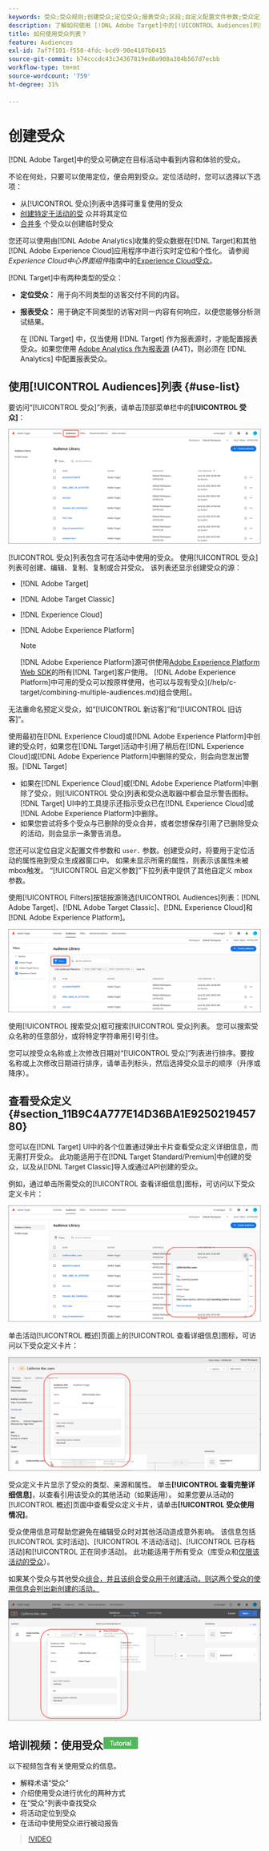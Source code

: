 ```yaml
---
keywords: 受众;受众规则;创建受众;定位受众;报表受众;区段;自定义配置文件参数;受众定义;受众列表
description: 了解如何使用 [!DNL Adobe Target]中的[!UICONTROL Audiences]列表。
title: 如何使用受众列表？
feature: Audiences
exl-id: 7af7f101-f550-4fdc-bcd9-90e4107b0415
source-git-commit: b74cccdc43c34367819ed8a908a304b567d7ecbb
workflow-type: tm+mt
source-wordcount: '759'
ht-degree: 31%

---
```


# 创建受众

[!DNL Adobe Target]中的受众可确定在目标活动中看到内容和体验的受众。

不论在何处，只要可以使用定位，便会用到受众。定位活动时，您可以选择以下选项：

* 从[!UICONTROL 受众]列表中选择可重复使用的受众
* [创建特定于活动的受](/help/c-target/creating-activity-only-audience.md) 众并将其定位
* [合并多](/help/c-target/combining-multiple-audiences.md#concept_A7386F1EA4394BD2AB72399C225981E5) 个受众以创建临时受众

您还可以使用由[!DNL Adobe Analytics]收集的受众数据在[!DNL Target]和其他[!DNL Adobe Experience Cloud]应用程序中进行实时定位和个性化。 请参阅&#x200B;*Experience Cloud中心界面组件*&#x200B;指南中的[Experience Cloud受众](https://experienceleague.adobe.com/docs/core-services/interface/audiences/audience-library.html??lang=zh-Hans)。

[!DNL Target]中有两种类型的受众：

* **定位受众：** 用于向不同类型的访客交付不同的内容。
* **报表受众：** 用于确定不同类型的访客对同一内容有何响应，以便您能够分析测试结果。

   在 [!DNL Target] 中，仅当使用 [!DNL Target] 作为报表源时，才能配置报表受众。如果您使用 [ Adobe Analytics 作为报表源](/help/c-integrating-target-with-mac/a4t/a4t.md) (A4T)，则必须在 [!DNL Analytics] 中配置报表受众。

## 使用[!UICONTROL Audiences]列表 {#use-list}

要访问“[!UICONTROL 受众]”列表，请单击顶部菜单栏中的&#x200B;**[!UICONTROL 受众]**：

![“受众”列表](assets/audiences_list.png)

[!UICONTROL 受众]列表包含可在活动中使用的受众。 使用[!UICONTROL 受众]列表可创建、编辑、复制、复制或合并受众。 该列表还显示创建受众的源：

* [!DNL Adobe Target]
* [!DNL Adobe Target Classic]
* [!DNL Experience Cloud]
* [!DNL Adobe Experience Platform]

   >[!NOTE]
   >
   >[!DNL Adobe Experience Platform]源可供使用[Adobe Experience Platform Web SDK](/help/c-implementing-target/c-implementing-target-for-client-side-web/aep-web-sdk.md)的所有[!DNL Target]客户使用。 [!DNL Adobe Experience Platform]中可用的受众可以按原样使用，也可以与现有受众](/help/c-target/combining-multiple-audiences.md)组合使用[。

无法重命名预定义受众，如“[!UICONTROL 新访客]”和“[!UICONTROL 旧访客]”。

使用最初在[!DNL Experience Cloud]或[!DNL Adobe Experience Platform]中创建的受众时，如果您在[!DNL Target]活动中引用了稍后在[!DNL Experience Cloud]或[!DNL Adobe Experience Platform]中删除的受众，则会向您发出警报。[!DNL Target]

* 如果在[!DNL Experience Cloud]或[!DNL Adobe Experience Platform]中删除了受众，则[!UICONTROL 受众]列表和受众选取器中都会显示警告图标。 [!DNL Target] UI中的工具提示还指示受众已在[!DNL Experience Cloud]或[!DNL Adobe Experience Platform]中删除。
* 如果您尝试将多个受众与已删除的受众合并，或者您想保存引用了已删除受众的活动，则会显示一条警告消息。

您还可以定位自定义配置文件参数和 `user.` 参数。创建受众时，将要用于定位活动的属性拖到受众生成器窗口中。 如果未显示所需的属性，则表示该属性未被mbox触发。 “[!UICONTROL 自定义参数]”下拉列表中提供了其他自定义 mbox 参数。

使用[!UICONTROL Filters]按钮按源筛选[!UICONTROL Audiences]列表：[!DNL Adobe Target]、[!DNL Adobe Target Classic]、[!DNL Experience Cloud]和[!DNL Adobe Experience Platform]。

![受众列表中的过滤器  选项](assets/filters.png)

使用[!UICONTROL 搜索受众]框可搜索[!UICONTROL 受众]列表。 您可以搜索受众名称的任意部分，或将特定字符串用引号引住。

您可以按受众名称或上次修改日期对“[!UICONTROL 受众]”列表进行排序。要按名称或上次修改日期进行排序，请单击列标头，然后选择受众显示的顺序（升序或降序）。

## 查看受众定义 {#section_11B9C4A777E14D36BA1E925021945780}

您可以在[!DNL Target] UI中的各个位置通过弹出卡片查看受众定义详细信息，而无需打开受众。 此功能适用于在[!DNL Target Standard/Premium]中创建的受众，以及从[!DNL Target Classic]导入或通过API创建的受众。

例如，通过单击所需受众的[!UICONTROL 查看详细信息]图标，可访问以下受众定义卡片：

![活动 > 受众定义](assets/audience_definition_list.png)

单击活动[!UICONTROL 概述]页面上的[!UICONTROL 查看详细信息]图标，可访问以下受众定义卡片：

![活动 > 受众定义](assets/view-details-activity-overview.png)

受众定义卡片显示了受众的类型、来源和属性。 单击&#x200B;**[!UICONTROL 查看完整详细信息]**，以查看引用该受众的其他活动（如果适用）。 如果您要从活动的[!UICONTROL 概述]页面中查看受众定义卡片，请单击&#x200B;**[!UICONTROL 受众使用情况]**。

受众使用信息可帮助您避免在编辑受众时对其他活动造成意外影响。 该信息包括[!UICONTROL 实时活动]、[!UICONTROL 不活动活动]、[!UICONTROL 已存档活动]和[!UICONTROL 正在同步活动]。 此功能适用于所有受众（库受众和[仅限该活动的受众](/help/c-target/creating-activity-only-audience.md#concept_A6BADCF530ED4AE1852E677FEBE68483)）。

如果某个受众与其他受众[组合，并且该组合受众用于创建活动，则这两个受众的使用信息会列出新创建的活动。](/help/c-target/combining-multiple-audiences.md)

![](assets/audience_definition_list_usage.png)

<!--The following audience definition card is for an audience imported from the Adobe Experience Cloud. In this instance, the audience was imported from Adobe Audience Manager (AAM).

![Usage tab on Audience Definition card](assets/audience_definition_mc.png)

The following details are available for these imported audience types:

| Audience Type | Details |
|--- |--- |
|Mobile audience|Marketing Name, Vendor, and Model.<br>The `matches | does not match` operator displays instead of `equals | does not equal`<br>![Imported Mobile Audience](/help/c-target/c-audiences/assets/imported_mobile_audience.png).|
|Visitor-behavior audience|**user.categoryAffinity:** `categoryAffinity` with `FAVORITE` parameter.<br>![Imported Category Affinity](/help/c-target/c-audiences/assets/imported_category_affinity.png)<br>**Monitoring:** Monitoring service equals true.<br>**No Monitoring Service:** Monitoring service equals false.<br>![Imported Monitoring](/help/c-target/c-audiences/assets/imported_monitoring.png)|
|Audiences using the NOT operator|**Single Rule:** Target displays the audience in the format `[All Visitor AND [NOT [rule]`. Single NOT rule displays with AND with `AllVisitor` audience.<br>![Imported Not Audience](/help/c-target/c-audiences/assets/imported_not_audience.png)|

Keep the following points in mind as you work with imported audiences:

* Expression target audiences are no longer supported in Target Standard/Premium. 
* Target Standard/Premium does not support some deprecated audiences or has improved operators for ease of use. Because of this, the definition of an imported audience, although working as per definition, does not mean that same is now available for creation in the Standard/Premium interface. For example, Social Audiences are visible with their rules but Target Standard/Premium does not allow social audiences to be created.-->

## 培训视频：使用受众![教程徽章](/help/assets/tutorial.png)

以下视频包含有关使用受众的信息。

* 解释术语“受众”
* 介绍使用受众进行优化的两种方式
* 在“受众”列表中查找受众
* 将活动定位到受众
* 在活动中使用受众进行被动报告

>[!VIDEO](https://video.tv.adobe.com/v/17398)

